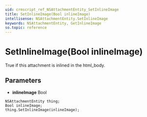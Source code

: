 ```yaml
---
uid: crmscript_ref_NSAttachmentEntity_SetInlineImage
title: SetInlineImage(Bool inlineImage)
intellisense: NSAttachmentEntity.SetInlineImage
keywords: NSAttachmentEntity, GetInlineImage
so.topic: reference
---
```


# SetInlineImage(Bool inlineImage)

True if this attachment is inlined in the html_body.

## Parameters

* **inlineImage** Bool

```crmscript
NSAttachmentEntity thing;
Bool inlineImage;
thing.SetInlineImage(inlineImage);
```

